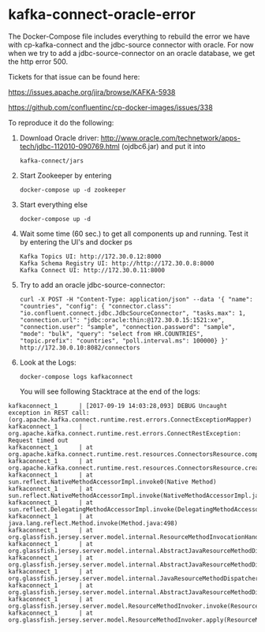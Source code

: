 # kafka-connect-oracle-error
The Docker-Compose file includes everything to rebuild the error we have with cp-kafka-connect and the jdbc-source connector with oracle.
For now when we try to add a jdbc-source-connector on an oracle database, we get the http error 500.

Tickets for that issue can be found here:

https://issues.apache.org/jira/browse/KAFKA-5938

https://github.com/confluentinc/cp-docker-images/issues/338

To reproduce it do the following:
1. Download Oracle driver: http://www.oracle.com/technetwork/apps-tech/jdbc-112010-090769.html (ojdbc6.jar) and put it into 
    ```
    kafka-connect/jars
    ```
2. Start Zookeeper by entering 
    ```
    docker-compose up -d zookeeper
    ```
3. Start everything else
    ```
    docker-compose up -d
    ```
4. Wait some time (60 sec.) to get all components up and running. Test it by entering the UI's and docker ps
    ```
    Kafka Topics UI: http://172.30.0.12:8000
    Kafka Schema Registry UI: http://http://172.30.0.8:8000
    Kafka Connect UI: http://172.30.0.11:8000
    ```
5. Try to add an oracle jdbc-source-connector:
    ```
    curl -X POST -H "Content-Type: application/json" --data '{ "name": "countries", "config": { "connector.class": "io.confluent.connect.jdbc.JdbcSourceConnector", "tasks.max": 1, "connection.url": "jdbc:oracle:thin:@172.30.0.15:1521:xe", "connection.user": "sample", "connection.password": "sample", "mode": "bulk", "query": "select from HR.COUNTRIES", "topic.prefix": "countries", "poll.interval.ms": 100000} }' http://172.30.0.10:8082/connectors
    ```
6. Look at the Logs:
    ```
    docker-compose logs kafkaconnect
    ```
    You will see following Stacktrace at the end of the logs:
```
kafkaconnect_1      | [2017-09-19 14:03:28,093] DEBUG Uncaught exception in REST call:  (org.apache.kafka.connect.runtime.rest.errors.ConnectExceptionMapper)
kafkaconnect_1      | org.apache.kafka.connect.runtime.rest.errors.ConnectRestException: Request timed out
kafkaconnect_1      | at org.apache.kafka.connect.runtime.rest.resources.ConnectorsResource.completeOrForwardRequest(ConnectorsResource.java:267)
kafkaconnect_1      | at org.apache.kafka.connect.runtime.rest.resources.ConnectorsResource.createConnector(ConnectorsResource.java:100)
kafkaconnect_1      | at sun.reflect.NativeMethodAccessorImpl.invoke0(Native Method)
kafkaconnect_1      | at sun.reflect.NativeMethodAccessorImpl.invoke(NativeMethodAccessorImpl.java:62)
kafkaconnect_1      | at sun.reflect.DelegatingMethodAccessorImpl.invoke(DelegatingMethodAccessorImpl.java:43)
kafkaconnect_1      | at java.lang.reflect.Method.invoke(Method.java:498)
kafkaconnect_1      | at org.glassfish.jersey.server.model.internal.ResourceMethodInvocationHandlerFactory$1.invoke(ResourceMethodInvocationHandlerFactory.java:81)
kafkaconnect_1      | at org.glassfish.jersey.server.model.internal.AbstractJavaResourceMethodDispatcher$1.run(AbstractJavaResourceMethodDispatcher.java:144)
kafkaconnect_1      | at org.glassfish.jersey.server.model.internal.AbstractJavaResourceMethodDispatcher.invoke(AbstractJavaResourceMethodDispatcher.java:161)
kafkaconnect_1      | at org.glassfish.jersey.server.model.internal.JavaResourceMethodDispatcherProvider$ResponseOutInvoker.doDispatch(JavaResourceMethodDispatcherProvider.java:160)
kafkaconnect_1      | at org.glassfish.jersey.server.model.internal.AbstractJavaResourceMethodDispatcher.dispatch(AbstractJavaResourceMethodDispatcher.java:99)
kafkaconnect_1      | at org.glassfish.jersey.server.model.ResourceMethodInvoker.invoke(ResourceMethodInvoker.java:389)
kafkaconnect_1      | at org.glassfish.jersey.server.model.ResourceMethodInvoker.apply(ResourceMethodInvoker.java:347)
```    
    
